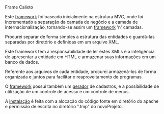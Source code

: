 Frame Calixto

Este [framework](http://code.google.com/p/framecalixto/wiki/FrameWork) foi baseado inicialmente na estrutura MVC, onde foi incrementado a separação da camada de negócio e a camada de internacionalização, tornando-se assim um [framework](http://code.google.com/p/framecalixto/wiki/FrameWork) 'n' camadas.

Procurei separar de forma simples a estrutura das entidades e guardá-las separadas por diretório e definidas em um arquivo XML.

Este framework tem a responsabilidade de ler estes XMLs e a inteligência de apresentar
a entidade em HTML e armazenar suas informações em um banco de dados.

Referente aos arquivos de cada entidade, procurei armazená-los de forma organizada
e juntos para facilitar o reaproveitamento de programas.

O [framework](http://code.google.com/p/framecalixto/wiki/FrameWork) possui também um [gerador](gerador.md) de cadastros, e a possíbilidade de utilização
de um controle de acesso e um controle de menus.

A [instalação](http://code.google.com/p/framecalixto/wiki/Instalacao) é feita com a alocação do código fonte em diretório do apache e permissão de escrita no diretório ".tmp" do novoProjeto.